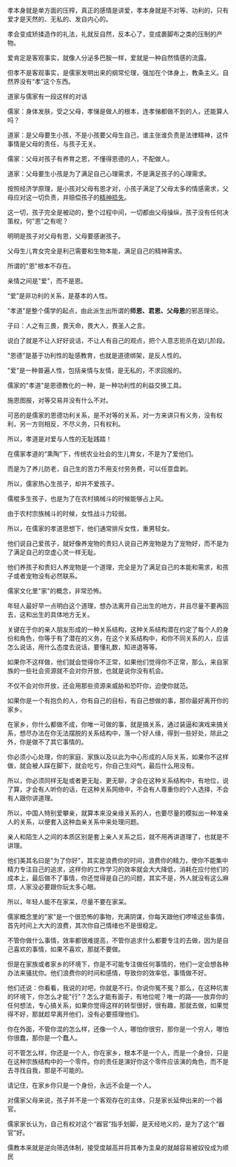 

孝本身就是单方面的压榨，真正的感情是讲爱，孝本身就是不对等、功利的，只有爱才是天然的、无私的、发自内心的。

孝会变成矫揉造作的礼法，礼就反自然，反本心了，变成裹脚布之类的压制的产物。

爱肯定是客观事实，就像人分泌多巴胺一样，爱就是一种自然情感的流露。

但孝不是客观事实，是儒家发明出来的纲常伦理，强加在个体身上，教条主义。自然界没有“孝”这个东西。



道家与儒家有一段这样的对话

儒家：身体发肤，受之父母，孝悌是做人的根本，连孝悌都做不到的人，还能算人吗？

道家：是父母要生小孩，不是小孩要父母生自己，谁主张谁负责是法律精神，这件事情是父母的责任，与孩子无关。

儒家：父母对孩子有养育之恩，不懂得恩德的人，不配做人。

道家：父母要生小孩是为了满足自己心理需求，不是满足孩子的心理需求。

按照经济学原理，是小孩对父母有恩才对，小孩子满足了父母太多的情感需求，父母应对这一切负责，并赔偿孩子的[精神损失](https://www.zhihu.com/search?q=精神损失&search_source=Entity&hybrid_search_source=Entity&hybrid_search_extra={"sourceType"%3A"answer"%2C"sourceId"%3A2515007737})。

这一切，孩子完全是被动的，整个过程中间，一切都由父母操纵，孩子没有任何决策权，何"恩"之有呢？

明明是孩子对父母有恩，父母要感谢孩子。

父母生儿育女完全是利己需要和生物本能，满足自己的精神需求。

所谓的"恩"根本不存在。

亲情之间是"爱"，而不是恩。

“爱”是非功利的关系，是基本的人性。



"孝道"是整个儒学的起点，由此派生出所谓的**师恩、君恩、父母恩**的邪恶理论。

子曰：人之有三畏，畏天命，畏大人，畏圣人之言。

说白了就是不让人好好说话，不让人有自己的观点，把个人意志扼杀在幼儿阶段。



"恩德"是基于功利性的耻感教育，也就是道德绑架，是反人性的。

"爱"是一种普遍人性，包括亲情与友情，是无私的，不求回报的。



儒家的"孝道"是恩德教化的一种，是一种功利性的利益交换工具。

施恩图报，对等交易并没有什么不对。

可恶的是儒家的恩德功利关系，是不对等的关系，对一方来讲只有义务，没有权利，另一方则相反，不尽义务，只有权利。

所以，孝道是对爱与人性的无耻践踏！





在儒家孝道的“熏陶”下，传统农业社会的生儿育女，不是为了爱他们。

而是为了养儿防老，自己生的苦力不用支付劳务费，可以任意盘剥。

所以，儒家热心生孩子，却并不爱孩子。

儒棍多生孩子，也是为了在农村搞械斗的时候能够占上风。

由于农村宗族械斗的时候，女性战斗力较弱。

所以，在儒家的孝道思想下，他们通常排斥女性，重男轻女。

他们说自己爱孩子，就好像养宠物的贵妇人说自己养宠物是为了宠物好，而不是为了满足自己的空虚心灵一样无耻。

他们养孩子和贵妇人养宠物是一个道理，完全是为了满足自己的本能和需求，和孩子或者宠物没有必然联系。





儒家文化里"家"的概念，非常恐怖。

年轻人最好早一点明白这个道理，想办法离开自己出生的地方，并且尽量不要再回去，这和出生的具体地方无关。

关键在于你的亲人朋友形成的一种关系结构，这种关系结构潜在约定了每个人的身份和角色，你等于有了潜在的义务，在这个关系结构中，和你不同关系的人，应该怎么说话，用什么态度去说话，要懂礼数，知进退等等。

如果你不这样做，他们就会觉得你不正常，如果他们觉得你不正常，那么，来自家族的一些社会资源就不会对你开放，也就是说你没有机会。

不仅不会对你开放，还会用那些资源来威胁和恐吓你，迫使你就范。



如果你是一个有抱负的人，你有自己的目标，有自己想做的事，那你最好离开你的家乡。

在家乡，你什么都做不成，你唯一可做的事，就是搞关系，通过装逼和演戏来搞关系，想尽办法在你无法摆脱的关系结构中，落一个好人缘，得到一些好处，除此之外，你是做不了其它事情的。

你必须小心处理，你的家庭、家族以及以此为中心形成的人际关系，如果你不这样做，就会被人踩在脚下，就会吃亏，你自己生闷气，最后什么用没有。

所以，你必须同样无耻或者更无耻、更无聊，才会在这种关系结构中，有地位，说了算，才会有人听你的话，在这种关系网络中，不会有人尊重你的个人选择，不会有人跟你讲道理。

所以，中国人特别爱攀亲，就算本来没亲缘关系的人，也要尽量的模拟出一种准亲人的关系，以便套入这种血亲关系中来处理问题。



亲人和陌生人之间的本质区别是套上亲人关系之后，就不用再讲道理了，也就是不讲理。

他们美其名曰是"为了你好"，其实是浪费你的时间，浪费你的精力，使你不能集中精力专注自己的追求，这样你的工作学习的效率就会大大降低，消耗在应付他们的成本上，最后做不了事情，你还觉得是自己的问题，其实不是，外人就没有这么麻烦，人家没必要跟你玩太多心眼。

所以，年轻人能不在家呆，尽量不要在家呆。

儒家概念里的"家"是一个很恐怖的事物，充满阴谋，你每天跟他们啰嗦这些事情，首先时间上大大的浪费，其次你自己情绪也不是很稳定。

不管你做什么事情，效率都很难提高，不管你追求什么都要专注的去做，因为是自己喜欢的事情，如果不喜欢，那就不要做。

但是在家族或者家乡的环境下，你是不可能专注做任何事情的，他们一定会想各种办法来骚扰你。他们浪费你的时间和感情，导致你的效率低，事情做不好。

他们还说：你看看，我说的对吧，你就是不行。你说你冤不冤？那么，在这种坑害的环境下，你怎么才能"行"？怎么才能有面子，有地位呢？唯一的路——放弃你的任何想法，专心搞关系，如果你觉得这样的转型很好，很有趣，那就去做，如果觉得不好，那就趁早离开他们，没有必要搭理他们。

你在外面，不管你混的怎么样，还像一个人，哪怕你很穷，那你是一个穷人，哪怕你很蠢，那你是一个蠢人。

可不管怎么样，你还是一个人，你在家乡，根本不是一个人，而是一个身份，只是在这种宗族结构中的一个零件。你的责任是演好你这个零件应该演的角色，而不是去寻找自我，那是不可能的。

请记住，在家乡你只是一个身份，永远不会是一个人。

对儒家父母来说，孩子并不是一个客观存在的主体，只是家长延伸出来的一个器官。

儒家家长认为，自己有权对这个“器官”指手划脚，是天经地义的，是为了这个“器官”好。





儒教本来就是逆向筛选体制，接受度越高并将其奉为圭臬的就越容易被奴役成为顺民

